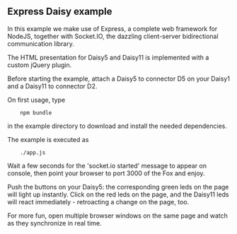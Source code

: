Express Daisy example
------------------

In this example we make use of Express, a complete web framework for NodeJS, together with Socket.IO, the dazzling client-server bidirectional communication library.

The HTML presentation for Daisy5 and Daisy11 is implemented with a custom jQuery plugin.

Before starting the example, attach a Daisy5 to connector D5 on your Daisy1 and a Daisy11 to connector D2.

On first usage, type

        npm bundle

in the example directory to download and install the needed dependencies.

The example is executed as

        ./app.js

Wait a few seconds for the 'socket.io started' message to appear on console, then point your browser to port 3000 of the Fox and enjoy.

Push the buttons on your Daisy5: the corresponding green leds on the page will light up instantly. Click on the red leds on the page, and the Daisy11 leds will react immediately - retroacting a change on the page, too.

For more fun, open multiple browser windows on the same page and watch as they synchronize in real time.
